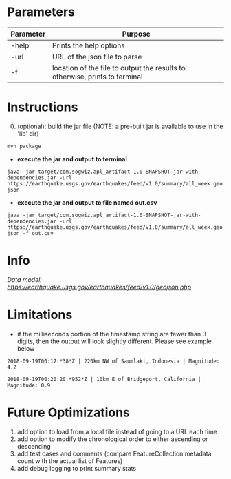 
# Parameters
Parameter | Purpose
------------- | -------------
-help | Prints the help options
-url | URL of the json file to parse
-f | location of the file to output the results to. otherwise, prints to terminal

# Instructions
0. (optional): build the jar file (NOTE: a pre-built jar is available to use in the 'lib' dir)

`mvn package`

* __execute the jar and output to terminal__

`java -jar target/com.sogwiz.apl_artifact-1.0-SNAPSHOT-jar-with-dependencies.jar -url https://earthquake.usgs.gov/earthquakes/feed/v1.0/summary/all_week.geojson`

* __execute the jar and output to file named out.csv__

`java -jar target/com.sogwiz.apl_artifact-1.0-SNAPSHOT-jar-with-dependencies.jar -url https://earthquake.usgs.gov/earthquakes/feed/v1.0/summary/all_week.geojson -f out.csv`

# Info
*Data model: https://earthquake.usgs.gov/earthquakes/feed/v1.0/geojson.php*

# Limitations
* if the milliseconds portion of the timestamp string are fewer than 3 digits, then the output will look slightly different. Please see example below

`2018-09-19T00:17:*38*Z | 220km NW of Saumlaki, Indonesia | Magnitude: 4.2`

`2018-09-19T00:20:20.*952*Z | 10km E of Bridgeport, California | Magnitude: 0.9`

# Future Optimizations
1. add option to load from a local file instead of going to a URL each time
2. add option to modify the chronological order to either ascending or descending
3. add test cases and comments (compare FeatureCollection metadata count with the actual list of Features)
4. add debug logging to print summary stats
